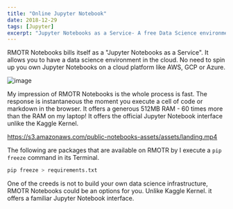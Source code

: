 ```yaml
---
title: "Online Jupyter Notebook"
date: 2018-12-29
tags: [Jupyter]
excerpt: "Jupyter Notebooks as a Service- A free Data Science environment in the cloud."
---
```

RMOTR Notebooks bills itself as a "Jupyter Notebooks as a Service". It allows you
to have a data science environment in the cloud. No need to spin up you own
Jupyter Notebooks on a cloud platform like AWS, GCP or Azure.

![image](https://user-images.githubusercontent.com/15719191/50531263-fa5ed280-0afe-11e9-81a2-bf05c02ea633.png)

My impression of  RMOTR Notebooks is the whole process is fast. The response is
instantaneous the moment you execute a cell of code or markdown in the browser.
It offers a generous 512MB RAM - 60 times more than the RAM on my laptop! It
offers the official Jupyter Notebook interface unlike the Kaggle Kernel.

https://s3.amazonaws.com/public-notebooks-assets/assets/landing.mp4

The following are packages that are available on RMOTR by I execute a `pip freeze`
command in its Terminal.

```python
pip freeze > requirements.txt
```

<script src="https://gist.github.com/mryap/cdb190c307bfb564ef87da8ff78d502d.js"></script>

One of the creeds is not to build your own data science infrastructure, RMOTR
Notebooks could be an options for you.  Unlike Kaggle Kernel. it offers a
familiar Jupyter Notebook interface.

